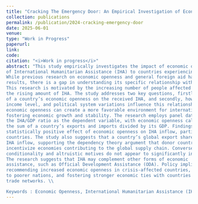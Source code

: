 ```yaml
---
title: "Cracking The Emergency Door: An Empirical Investigation of Economic Openness on The International Humanitarian Assistance" 
collection: publications
permalink: /publication/2024-cracking-emergency-door
date: 2025-06-01
venue: 
type: "Work in Progress"
paperurl:
link: 
code: 
citation: "<i>Work in progress</i>"
abstract: "This study empirically investigates the impact of economic openness on the inflow
of International Humanitarian Assistance (IHA) to countries experiencing crises.
While previous research on economic openness and general foreign aid has yielded inconclusive
results, there is a gap in understanding its specific relationship with IHA.
This research is motivated by the increasing number of people affected by crises and
the rising amount of IHA. The study addresses two key questions, firstly, the effect
of a country’s economic openness on the received IHA, and secondly, how regional,
income level, and political system variations influence this relationship. It posits that
economic openness can create a more favorable environment for international aid by
fostering economic growth and stability. The research employs panel data and uses
the IHA/GDP ratio as the dependent variable, with economic openness calculated as
the sum of a country’s exports and imports divided by its GDP. Findings indicate a
statistically positive effect of economic openness on IHA inflow, particularly in poorer
countries. The study also suggests that a country’s global export share positively affects
IHA inflow, supporting the dependency theory argument that donor countries
incentivize economies contributing to the global supply chain. Conversely, political
conditionality and altruistic motives do not appear to significantly influence IHA allocation.
The research suggests that IHA may complement other forms of economic
assistance, such as Official Development Assistance (ODA). Policy implications include
recommending increased economic openness in crisis-affected countries, prioritizing aid
to poorer nations, and fostering stronger economic ties with countries involved in global
trade networks. \\

Keywords : Economic Openness, International Humanitarian Assistance (IHA), Foreign Aid, Crisis, Developing Countries"
---
```

